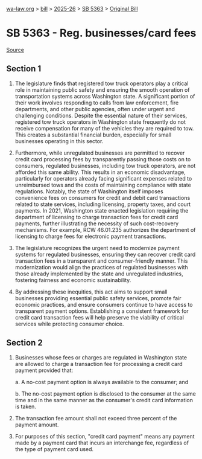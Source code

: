[wa-law.org](/) > [bill](/bill/) > [2025-26](/bill/2025-26/) > [SB 5363](/bill/2025-26/sb/5363/) > [Original Bill](/bill/2025-26/sb/5363/1/)

# SB 5363 - Reg. businesses/card fees

[Source](http://lawfilesext.leg.wa.gov/biennium/2025-26/Pdf/Bills/Senate%20Bills/5363.pdf)

## Section 1
1. The legislature finds that registered tow truck operators play a critical role in maintaining public safety and ensuring the smooth operation of transportation systems across Washington state. A significant portion of their work involves responding to calls from law enforcement, fire departments, and other public agencies, often under urgent and challenging conditions. Despite the essential nature of their services, registered tow truck operators in Washington state frequently do not receive compensation for many of the vehicles they are required to tow. This creates a substantial financial burden, especially for small businesses operating in this sector.

2. Furthermore, while unregulated businesses are permitted to recover credit card processing fees by transparently passing those costs on to consumers, regulated businesses, including tow truck operators, are not afforded this same ability. This results in an economic disadvantage, particularly for operators already facing significant expenses related to unreimbursed tows and the costs of maintaining compliance with state regulations. Notably, the state of Washington itself imposes convenience fees on consumers for credit and debit card transactions related to state services, including licensing, property taxes, and court payments. In 2021, Washington state enacted legislation requiring the department of licensing to charge transaction fees for credit card payments, further illustrating the necessity of such cost-recovery mechanisms. For example, RCW 46.01.235 authorizes the department of licensing to charge fees for electronic payment transactions.

3. The legislature recognizes the urgent need to modernize payment systems for regulated businesses, ensuring they can recover credit card transaction fees in a transparent and consumer-friendly manner. This modernization would align the practices of regulated businesses with those already implemented by the state and unregulated industries, fostering fairness and economic sustainability.

4. By addressing these inequities, this act aims to support small businesses providing essential public safety services, promote fair economic practices, and ensure consumers continue to have access to transparent payment options. Establishing a consistent framework for credit card transaction fees will help preserve the viability of critical services while protecting consumer choice.

## Section 2
1. Businesses whose fees or charges are regulated in Washington state are allowed to charge a transaction fee for processing a credit card payment provided that:

    a. A no-cost payment option is always available to the consumer; and

    b. The no-cost payment option is disclosed to the consumer at the same time and in the same manner as the consumer's credit card information is taken.

2. The transaction fee amount shall not exceed three percent of the payment amount.

3. For purposes of this section, "credit card payment" means any payment made by a payment card that incurs an interchange fee, regardless of the type of payment card used.
